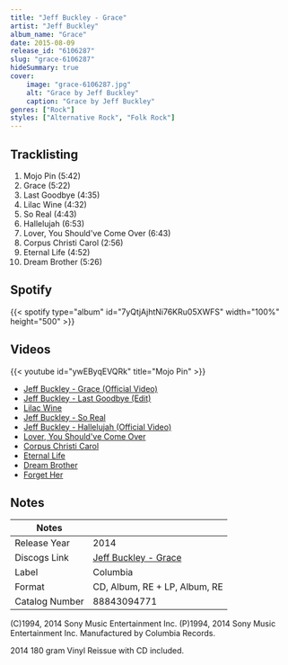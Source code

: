 ```yaml
---
title: "Jeff Buckley - Grace"
artist: "Jeff Buckley"
album_name: "Grace"
date: 2015-08-09
release_id: "6106287"
slug: "grace-6106287"
hideSummary: true
cover:
    image: "grace-6106287.jpg"
    alt: "Grace by Jeff Buckley"
    caption: "Grace by Jeff Buckley"
genres: ["Rock"]
styles: ["Alternative Rock", "Folk Rock"]
---
```

## Tracklisting
1. Mojo Pin (5:42)
2. Grace (5:22)
3. Last Goodbye (4:35)
4. Lilac Wine (4:32)
5. So Real (4:43)
6. Hallelujah (6:53)
7. Lover, You Should've Come Over (6:43)
8. Corpus Christi Carol (2:56)
9. Eternal Life (4:52)
10. Dream Brother (5:26)
## Spotify
{{< spotify type="album" id="7yQtjAjhtNi76KRu05XWFS" width="100%" height="500" >}}

## Videos
{{< youtube id="ywEByqEVQRk" title="Mojo Pin" >}}
- [Jeff Buckley - Grace (Official Video)](https://www.youtube.com/watch?v=A3adFWKE9JE)
- [Jeff Buckley - Last Goodbye (Edit)](https://www.youtube.com/watch?v=3MMXjunSx80)
- [Lilac Wine](https://www.youtube.com/watch?v=7wj0zxFcHQA)
- [Jeff Buckley - So Real](https://www.youtube.com/watch?v=EcaxrqhUJ4c)
- [Jeff Buckley - Hallelujah (Official Video)](https://www.youtube.com/watch?v=y8AWFf7EAc4)
- [Lover, You Should've Come Over](https://www.youtube.com/watch?v=TVKGM7dPSrY)
- [Corpus Christi Carol](https://www.youtube.com/watch?v=pRyHLrsqO0c)
- [Eternal Life](https://www.youtube.com/watch?v=7eiqlE98bPI)
- [Dream Brother](https://www.youtube.com/watch?v=EaUL-_VZXcg)
- [Forget Her](https://www.youtube.com/watch?v=yZhHtSJwjq0)

## Notes
| Notes          |             |
| ---------------| ----------- |
| Release Year   | 2014 |
| Discogs Link   | [Jeff Buckley - Grace](https://www.discogs.com/release/6106287-Jeff-Buckley-Grace) |
| Label          | Columbia |
| Format         | CD, Album, RE + LP, Album, RE |
| Catalog Number | 88843094771 |

(C)1994, 2014 Sony Music Entertainment Inc. (P)1994, 2014 Sony Music Entertainment Inc. Manufactured by Columbia Records.  2014 180 gram Vinyl Reissue with CD included. 
